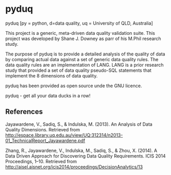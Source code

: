 # pyduq

pyduq [py = python, d=data quality, uq = University of QLD, Australia]

This project is a generic, meta-driven data quality validation suite. This project
was developed by Shane J. Downey as parr of his M.Phil research study. 

The purpose of pyduq is to provide a detailed analysis of the quality of data by
comparing actual data against a set of generic data quality rules. The data quality 
rules are an implementation of LANG. LANG is a prior research study that provided
a set of data quality pseudo-SQL statements that implement the 8 dimensions of 
data quality.

pyduq has been provided as open source unde the GNU licence. 

pyduq - get all your data ducks in a row!


References
----------
Jayawardene, V., Sadiq, S., & Indulska, M. (2013). An Analysis of Data Quality Dimensions. Retrieved from http://espace.library.uq.edu.au/view/UQ:312314/n2013-01_TechnicalReport_Jayawardene.pdf

Zhang, R., Jayawardene, V., Indulska, M., Sadiq, S., & Zhou, X. (2014). A Data Driven Approach for Discovering Data Quality Requirements. 
ICIS 2014 Proceedings, 1–10. Retrieved from http://aisel.aisnet.org/icis2014/proceedings/DecisionAnalytics/13

